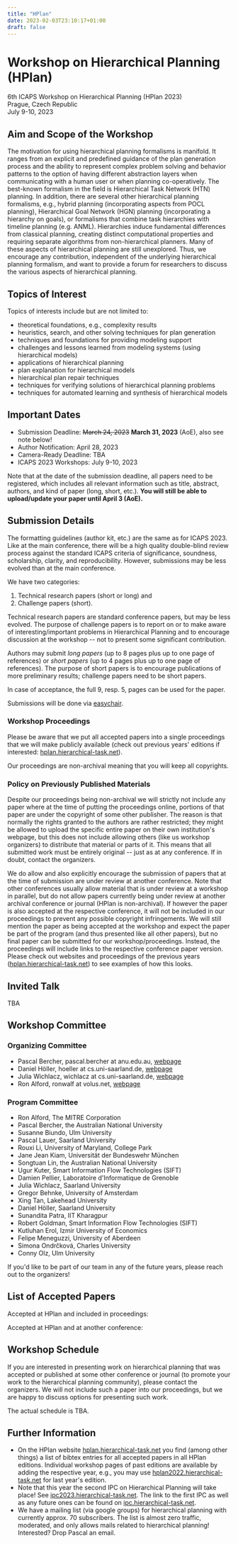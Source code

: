 ```yaml
---
title: "HPlan"
date: 2023-02-03T23:10:17+01:00
draft: false
---
```


# Workshop on Hierarchical Planning (HPlan)

6th ICAPS Workshop on Hierarchical Planning (HPlan 2023) \
Prague, Czech Republic \
July 9-10, 2023



## Aim and Scope of the Workshop

The motivation for using hierarchical planning formalisms is manifold. It ranges from an explicit and predefined guidance of the plan generation process and the ability to represent complex problem solving and behavior patterns to the option of having different abstraction layers when communicating with a human user or when planning co-operatively. The best-known formalism in the field is Hierarchical Task Network (HTN) planning. In addition, there are several other hierarchical planning formalisms, e.g., hybrid planning (incorporating aspects from POCL planning), Hierarchical Goal Network (HGN) planning (incorporating a hierarchy on goals), or formalisms that combine task hierarchies with timeline planning (e.g. ANML). Hierarchies induce fundamental differences from classical planning, creating distinct computational properties and requiring separate algorithms from non-hierarchical planners. Many of these aspects of hierarchical planning are still unexplored. Thus, we encourage any contribution, independent of the underlying hierarchical planning formalism, and want to provide a forum for researchers to discuss the various aspects of hierarchical planning.



## Topics of Interest

Topics of interests include but are not limited to:

- theoretical foundations, e.g., complexity results
- heuristics, search, and other solving techniques for plan generation
- techniques and foundations for providing modeling support
- challenges and lessons learned from modeling systems (using hierarchical models)
- applications of hierarchical planning
- plan explanation for hierarchical models
- hierarchical plan repair techniques
- techniques for verifying solutions of hierarchical planning problems
- techniques for automated learning and synthesis of hierarchical models

 
 
## Important Dates

- Submission Deadline: ~~March 24, 2023~~ **March 31, 2023** (AoE), also see note below!
- Author Notification: April 28, 2023
- Camera-Ready Deadline: TBA
- ICAPS 2023 Workshops: July 9-10, 2023

Note that at the date of the submission deadline, all papers need to be registered, which includes all relevant information such as title, abstract, authors, and kind of paper (long, short, etc.). **You will still be able to upload/update your paper until April 3 (AoE).**



## Submission Details

The formatting guidelines (author kit, etc.) are the same as for ICAPS 2023. Like at the main conference, there will be a high quality double-blind review process against the standard ICAPS criteria of significance, soundness, scholarship, clarity, and reproducibility. However, submissions may be less evolved than at the main conference.

We have two categories:

 1. Technical research papers (short or long) and
 2. Challenge papers (short).

Technical research papers are standard conference papers, but may be less evolved. The purpose of challenge papers is to report on or to make aware of interesting/important problems in Hierarchical Planning and to encourage discussion at the workshop -- not to present some significant contribution.

Authors may submit *long papers* (up to 8 pages plus up to one page of references) or *short papers* (up to 4 pages plus up to one page of references). The purpose of short papers is to encourage publications of more preliminary results; challenge papers need to be short papers.

In case of acceptance, the full 9, resp. 5, pages can be used for the paper.

Submissions will be done via [easychair](https://easychair.org/conferences/?conf=hplan2023).



### Workshop Proceedings

Please be aware that we put all accepted papers into a single proceedings that we will make publicly available (check out previous years' editions if interested: [hplan.hierarchical-task.net](https://hplan.hierarchical-task.net)).

Our proceedings are non-archival meaning that you will keep all copyrights. 



### Policy on Previously Published Materials

Despite our proceedings being non-archival we will strictly not include any paper where at the time of putting the proceedings online, portions of that paper are under the copyright of some other publisher. The reason is that normally the rights granted to the authors are rather restricted; they might be allowed to upload the specific entire paper on their own institution's webpage, but this does not include allowing others (like us workshop organizers) to distribute that material or parts of it. This means that all submitted work must be entirely original -- just as at any conference. If in doubt, contact the organizers.

We do allow and also explicitly encourage the submission of papers that at the time of submission are under review at another conference. Note that other conferences usually allow material that is under review at a workshop in parallel, but do not allow papers currently being under review at another archival conference or journal (HPlan is non-archival). If however the paper is also accepted at the respective conference, it will not be included in our proceedings to prevent any possible copyright infringements. We will still mention the paper as being accepted at the workshop and expect the paper be part of the program (and thus presented like all other papers), but no final paper can be submitted for our workshop/proceedings. Instead, the proceedings will include links to the respective conference paper version. Please check out websites and proceedings of the previous years ([hplan.hierarchical-task.net](https://hplan.hierarchical-task.net)) to see examples of how this looks.



## Invited Talk

TBA



## Workshop Committee

### Organizing Committee

 - Pascal Bercher, pascal.bercher at anu.edu.au, [webpage](https://comp.anu.edu.au/people/pascal-bercher/)
 - Daniel Höller, hoeller  at cs.uni-saarland.de, [webpage](http://fai.cs.uni-saarland.de/hoeller/)
 - Julia Wichlacz, wichlacz at cs.uni-saarland.de, [webpage](http://fai.cs.uni-saarland.de/wichlacz/)
 - Ron Alford, ronwalf at volus.net, [webpage](https://www.volus.net/)



### Program Committee

- Ron Alford, The MITRE Corporation
- Pascal Bercher, the Australian National University
- Susanne Biundo, Ulm University
- Pascal Lauer, Saarland University
- Rouxi Li, University of Maryland, College Park
- Jane Jean Kiam, Universität der Bundeswehr München
- Songtuan Lin, the Australian National University
- Ugur Kuter, Smart Information Flow Technologies (SIFT)
- Damien Pellier, Laboratoire d'Informatique de Grenoble
- Julia Wichlacz, Saarland University
- Gregor Behnke, University of Amsterdam
- Xing Tan, Lakehead University
- Daniel Höller, Saarland University
- Sunandita Patra, IIT Kharagpur
- Robert Goldman, Smart Information Flow Technologies (SIFT)
- Kutluhan Erol, Izmir University of Economics
- Felipe Meneguzzi, University of Aberdeen
- Simona Ondrčková, Charles University
- Conny Olz, Ulm University

If you'd like to be part of our team in any of the future years, please reach out to the organizers!



## List of Accepted Papers

Accepted at HPlan and included in proceedings:
<script src="https://bibbase.org/show?bib=https://icaps23.icaps-conference.org/program/workshops/hplan/hplan2023.bib&theme=default&fullnames=1&jsonp=1&hidemenu=1&filter=key:^(?!Olz2023TOLookAhead$).*$"></script>

Accepted at HPlan and at another conference:
<script src="https://bibbase.org/show?bib=https://icaps23.icaps-conference.org/program/workshops/hplan/hplan2023.bib&theme=default&fullnames=1&jsonp=1&hidemenu=1&filter=key:Olz2023TOLookAhead"></script>



## Workshop Schedule

If you are interested in presenting work on hierarchical planning that was accepted or published at some other conference or journal (to promote your work to the hierarchical planning community), please contact the organizers. We will not include such a paper into our proceedings, but we are happy to discuss options for presenting such work. 

The actual schedule is TBA.



## Further Information

- On the HPlan website [hplan.hierarchical-task.net](https://hplan.hierarchical-task.net) you find (among other things) a list of bibtex entries for all accepted papers in all HPlan editions. Individual workshop pages of past editions are available by adding the respective year, e.g., you may use [hplan2022.hierarchical-task.net](https://hplan2022.hierarchical-task.net) for last year's edition.
- Note that this year the second IPC on Hierarchical Planning will take place! See [ipc2023.hierarchical-task.net](https://ipc2023.hierarchical-task.net). The link to the first IPC as well as any future ones can be found on [ipc.hierarchical-task.net](https://ipc.hierarchical-task.net).
- We have a mailing list (via google groups) for hierarchical planning with currently approx. 70 subscribers. The list is almost zero traffic, moderated, and only allows mails related to hierarchical planning! Interested? Drop Pascal an email. 



